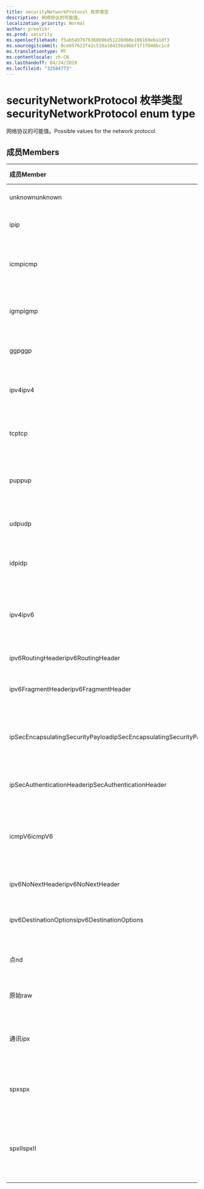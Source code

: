 ```yaml
---
title: securityNetworkProtocol 枚举类型
description: 网络协议的可能值。
localization_priority: Normal
author: preetikr
ms.prod: security
ms.openlocfilehash: f5ab5497676360b96d51220d00e106169eba1df3
ms.sourcegitcommit: 0ce657622f42c510a104156a96bf1f1f040bc1cd
ms.translationtype: MT
ms.contentlocale: zh-CN
ms.lasthandoff: 04/24/2019
ms.locfileid: "32584773"
---
```

# <a name="securitynetworkprotocol-enum-type"></a><span data-ttu-id="88711-103">securityNetworkProtocol 枚举类型</span><span class="sxs-lookup"><span data-stu-id="88711-103">securityNetworkProtocol enum type</span></span>

<span data-ttu-id="88711-104">网络协议的可能值。</span><span class="sxs-lookup"><span data-stu-id="88711-104">Possible values for the network protocol.</span></span>

## <a name="members"></a><span data-ttu-id="88711-105">成员</span><span class="sxs-lookup"><span data-stu-id="88711-105">Members</span></span>

|<span data-ttu-id="88711-106">成员</span><span class="sxs-lookup"><span data-stu-id="88711-106">Member</span></span>|<span data-ttu-id="88711-107">值</span><span class="sxs-lookup"><span data-stu-id="88711-107">Value</span></span>|<span data-ttu-id="88711-108">说明</span><span class="sxs-lookup"><span data-stu-id="88711-108">Description</span></span>|
|:---|:---|:---|
|<span data-ttu-id="88711-109">unknown</span><span class="sxs-lookup"><span data-stu-id="88711-109">unknown</span></span>|<span data-ttu-id="88711-110">-1</span><span class="sxs-lookup"><span data-stu-id="88711-110">-1</span></span>|<span data-ttu-id="88711-111">未知协议。</span><span class="sxs-lookup"><span data-stu-id="88711-111">Unknown protocol.</span></span>|
|<span data-ttu-id="88711-112">ip</span><span class="sxs-lookup"><span data-stu-id="88711-112">ip</span></span>|<span data-ttu-id="88711-113">0</span><span class="sxs-lookup"><span data-stu-id="88711-113">0</span></span>|<span data-ttu-id="88711-114">Internet 协议。</span><span class="sxs-lookup"><span data-stu-id="88711-114">Internet Protocol.</span></span>|
|<span data-ttu-id="88711-115">icmp</span><span class="sxs-lookup"><span data-stu-id="88711-115">icmp</span></span>|<span data-ttu-id="88711-116">1</span><span class="sxs-lookup"><span data-stu-id="88711-116">1</span></span>| <span data-ttu-id="88711-117">Internet 控制邮件协议。</span><span class="sxs-lookup"><span data-stu-id="88711-117">Internet Control Message Protocol.</span></span>|
|<span data-ttu-id="88711-118">igmp</span><span class="sxs-lookup"><span data-stu-id="88711-118">igmp</span></span>|<span data-ttu-id="88711-119">2 </span><span class="sxs-lookup"><span data-stu-id="88711-119">2</span></span>| <span data-ttu-id="88711-120">Internet 组管理协议。</span><span class="sxs-lookup"><span data-stu-id="88711-120">Internet Group Management Protocol.</span></span>|
|<span data-ttu-id="88711-121">ggp</span><span class="sxs-lookup"><span data-stu-id="88711-121">ggp</span></span>|<span data-ttu-id="88711-122">3 </span><span class="sxs-lookup"><span data-stu-id="88711-122">3</span></span>| <span data-ttu-id="88711-123">网关到网关协议。</span><span class="sxs-lookup"><span data-stu-id="88711-123">Gateway To Gateway Protocol.</span></span>|
|<span data-ttu-id="88711-124">ipv4</span><span class="sxs-lookup"><span data-stu-id="88711-124">ipv4</span></span>|<span data-ttu-id="88711-125">4 </span><span class="sxs-lookup"><span data-stu-id="88711-125">4</span></span>| <span data-ttu-id="88711-126">Internet 协议版本4。</span><span class="sxs-lookup"><span data-stu-id="88711-126">Internet Protocol version 4.</span></span>|
|<span data-ttu-id="88711-127">tcp</span><span class="sxs-lookup"><span data-stu-id="88711-127">tcp</span></span>|<span data-ttu-id="88711-128">6 </span><span class="sxs-lookup"><span data-stu-id="88711-128">6</span></span>| <span data-ttu-id="88711-129">传输控制协议。</span><span class="sxs-lookup"><span data-stu-id="88711-129">Transmission Control Protocol.</span></span>|
|<span data-ttu-id="88711-130">pup</span><span class="sxs-lookup"><span data-stu-id="88711-130">pup</span></span>|<span data-ttu-id="88711-131">12</span><span class="sxs-lookup"><span data-stu-id="88711-131">12</span></span>| <span data-ttu-id="88711-132">PARC 通用数据包协议。</span><span class="sxs-lookup"><span data-stu-id="88711-132">PARC Universal Packet Protocol.</span></span>|
|<span data-ttu-id="88711-133">udp</span><span class="sxs-lookup"><span data-stu-id="88711-133">udp</span></span>|<span data-ttu-id="88711-134">×</span><span class="sxs-lookup"><span data-stu-id="88711-134">17</span></span>| <span data-ttu-id="88711-135">用户数据报协议。</span><span class="sxs-lookup"><span data-stu-id="88711-135">User Datagram Protocol.</span></span>|
|<span data-ttu-id="88711-136">idp</span><span class="sxs-lookup"><span data-stu-id="88711-136">idp</span></span>|<span data-ttu-id="88711-137">22</span><span class="sxs-lookup"><span data-stu-id="88711-137">22</span></span>| <span data-ttu-id="88711-138">Internet 数据报协议。</span><span class="sxs-lookup"><span data-stu-id="88711-138">Internet Datagram Protocol.</span></span>|
|<span data-ttu-id="88711-139">ipv4</span><span class="sxs-lookup"><span data-stu-id="88711-139">ipv6</span></span>|<span data-ttu-id="88711-140">41</span><span class="sxs-lookup"><span data-stu-id="88711-140">41</span></span>| <span data-ttu-id="88711-141">Internet 协议版本 6 (ipv6)。</span><span class="sxs-lookup"><span data-stu-id="88711-141">Internet Protocol version 6 (ipv6).</span></span>|
|<span data-ttu-id="88711-142">ipv6RoutingHeader</span><span class="sxs-lookup"><span data-stu-id="88711-142">ipv6RoutingHeader</span></span>|<span data-ttu-id="88711-143">43</span><span class="sxs-lookup"><span data-stu-id="88711-143">43</span></span>| <span data-ttu-id="88711-144">ipv6 路由头。</span><span class="sxs-lookup"><span data-stu-id="88711-144">ipv6 Routing header.</span></span>|
|<span data-ttu-id="88711-145">ipv6FragmentHeader</span><span class="sxs-lookup"><span data-stu-id="88711-145">ipv6FragmentHeader</span></span>|<span data-ttu-id="88711-146">44</span><span class="sxs-lookup"><span data-stu-id="88711-146">44</span></span>| <span data-ttu-id="88711-147">ipv6 分段标头。</span><span class="sxs-lookup"><span data-stu-id="88711-147">ipv6 Fragment header.</span></span>|
|<span data-ttu-id="88711-148">ipSecEncapsulatingSecurityPayload</span><span class="sxs-lookup"><span data-stu-id="88711-148">ipSecEncapsulatingSecurityPayload</span></span>|<span data-ttu-id="88711-149">50</span><span class="sxs-lookup"><span data-stu-id="88711-149">50</span></span>| <span data-ttu-id="88711-150">ipv6 封装安全有效负载标头。</span><span class="sxs-lookup"><span data-stu-id="88711-150">ipv6 Encapsulating Security Payload header.</span></span>|
|<span data-ttu-id="88711-151">ipSecAuthenticationHeader</span><span class="sxs-lookup"><span data-stu-id="88711-151">ipSecAuthenticationHeader</span></span>|<span data-ttu-id="88711-152">51</span><span class="sxs-lookup"><span data-stu-id="88711-152">51</span></span>| <span data-ttu-id="88711-153">ipv6 身份验证标头。</span><span class="sxs-lookup"><span data-stu-id="88711-153">ipv6 Authentication header.</span></span>|
|<span data-ttu-id="88711-154">icmpV6</span><span class="sxs-lookup"><span data-stu-id="88711-154">icmpV6</span></span>|<span data-ttu-id="88711-155">58</span><span class="sxs-lookup"><span data-stu-id="88711-155">58</span></span>| <span data-ttu-id="88711-156">ipv6 的 Internet 控制消息协议。</span><span class="sxs-lookup"><span data-stu-id="88711-156">Internet Control Message Protocol for ipv6.</span></span>|
|<span data-ttu-id="88711-157">ipv6NoNextHeader</span><span class="sxs-lookup"><span data-stu-id="88711-157">ipv6NoNextHeader</span></span>|<span data-ttu-id="88711-158">59</span><span class="sxs-lookup"><span data-stu-id="88711-158">59</span></span>| <span data-ttu-id="88711-159">ipv6 无下一个标头。</span><span class="sxs-lookup"><span data-stu-id="88711-159">ipv6 No next header.</span></span>|
|<span data-ttu-id="88711-160">ipv6DestinationOptions</span><span class="sxs-lookup"><span data-stu-id="88711-160">ipv6DestinationOptions</span></span>|<span data-ttu-id="88711-161">60</span><span class="sxs-lookup"><span data-stu-id="88711-161">60</span></span>| <span data-ttu-id="88711-162">ipv6 目标选项标头。</span><span class="sxs-lookup"><span data-stu-id="88711-162">ipv6 Destination Options header.</span></span>|
|<span data-ttu-id="88711-163">点</span><span class="sxs-lookup"><span data-stu-id="88711-163">nd</span></span>|<span data-ttu-id="88711-164">77</span><span class="sxs-lookup"><span data-stu-id="88711-164">77</span></span>| <span data-ttu-id="88711-165">网络磁盘协议 (非正式)。</span><span class="sxs-lookup"><span data-stu-id="88711-165">Net Disk Protocol (unofficial).</span></span>|
|<span data-ttu-id="88711-166">原始</span><span class="sxs-lookup"><span data-stu-id="88711-166">raw</span></span>|<span data-ttu-id="88711-167">255</span><span class="sxs-lookup"><span data-stu-id="88711-167">255</span></span>| <span data-ttu-id="88711-168">原始 IP 数据包协议。</span><span class="sxs-lookup"><span data-stu-id="88711-168">Raw IP packet protocol.</span></span>|
|<span data-ttu-id="88711-169">通讯</span><span class="sxs-lookup"><span data-stu-id="88711-169">ipx</span></span>|<span data-ttu-id="88711-170">1000</span><span class="sxs-lookup"><span data-stu-id="88711-170">1000</span></span>| <span data-ttu-id="88711-171">Internet 数据包交换协议。</span><span class="sxs-lookup"><span data-stu-id="88711-171">Internet Packet Exchange Protocol.</span></span>|
|<span data-ttu-id="88711-172">spx</span><span class="sxs-lookup"><span data-stu-id="88711-172">spx</span></span>|<span data-ttu-id="88711-173">1256</span><span class="sxs-lookup"><span data-stu-id="88711-173">1256</span></span>| <span data-ttu-id="88711-174">序列化的数据包交换协议。</span><span class="sxs-lookup"><span data-stu-id="88711-174">Sequenced Packet Exchange protocol.</span></span>|
|<span data-ttu-id="88711-175">spxII</span><span class="sxs-lookup"><span data-stu-id="88711-175">spxII</span></span>|<span data-ttu-id="88711-176">1257</span><span class="sxs-lookup"><span data-stu-id="88711-176">1257</span></span>| <span data-ttu-id="88711-177">序列化数据包交换第2版协议。</span><span class="sxs-lookup"><span data-stu-id="88711-177">Sequenced Packet Exchange version 2 protocol.</span></span>|
